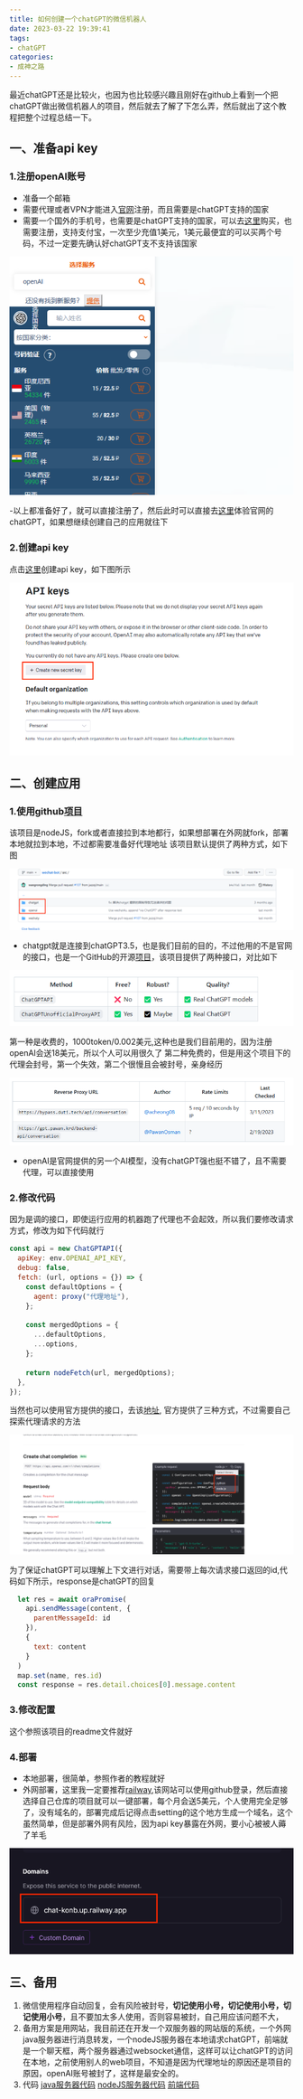 ```yaml
---
title: 如何创建一个chatGPT的微信机器人
date: 2023-03-22 19:39:41
tags:
- chatGPT
categories: 
- 成神之路
---
```

最近chatGPT还是比较火，也因为也比较感兴趣且刚好在github上看到一个把chatGPT做出微信机器人的项目，然后就去了解了下怎么弄，然后就出了这个教程把整个过程总结一下。

## 一、准备api key

### 1.注册openAI账号

- 准备一个邮箱
- 需要代理或者VPN才能进入[官网](https://platform.openai.com/)注册，而且需要是chatGPT支持的国家
- 需要一个国外的手机号，也需要是chatGPT支持的国家，可以去[这里](https://sms-activate.org/#)购买，也需要注册，支持支付宝，一次至少充值1美元，1美元最便宜的可以买两个号码，不过一定要先确认好chatGPT支不支持该国家

![](2.png)

-以上都准备好了，就可以直接注册了，然后此时可以直接去[这里](https://chat.openai.com/)体验官网的chatGPT，如果想继续创建自己的应用就往下
### 2.创建api key

点击[这里](https://platform.openai.com/account/api-keys)创建api key，如下图所示

![](1.png)

## 二、创建应用

### 1.使用github[项目](https://github.com/wangrongding/wechat-bot)

该项目是nodeJS，fork或者直接拉到本地都行，如果想部署在外网就fork，部署本地就拉到本地，不过都需要准备好代理地址
该项目默认提供了两种方式，如下图

![](3.png)

- chatgpt就是连接到chatGPT3.5，也是我们目前的目的，不过他用的不是官网的接口，也是一个GitHub的开源[项目](https://github.com/transitive-bullshit/chatgpt-api#update-december-11-2022)，该项目提供了两种接口，对比如下

![](4.png)

第一种是收费的，1000token/0.002美元,这种也是我们目前用的，因为注册openAI会送18美元，所以个人可以用很久了
第二种免费的，但是用这个项目下的代理会封号，第一个失效，第二个很慢且会被封号，亲身经历

![](5.png)

- openAI是官网提供的另一个AI模型，没有chatGPT强也挺不错了，且不需要代理，可以直接使用

### 2.修改代码

因为是调的接口，即使运行应用的机器跑了代理也不会起效，所以我们要修改请求方式，修改为如下代码就行

```js
const api = new ChatGPTAPI({
  apiKey: env.OPENAI_API_KEY,
  debug: false,
  fetch: (url, options = {}) => {
    const defaultOptions = {
      agent: proxy("代理地址"),
    };

    const mergedOptions = {
      ...defaultOptions,
      ...options,
    };

    return nodeFetch(url, mergedOptions);
  },
});

```
当然也可以使用官方提供的接口，去该[地址](), 官方提供了三种方式，不过需要自己探索代理请求的方法

![](6.png)

为了保证chatGPT可以理解上下文进行对话，需要带上每次请求接口返回的id,代码如下所示，response是chatGPT的回复

```js
  let res = await oraPromise(
    api.sendMessage(content, {
      parentMessageId: id
    }),
    {
      text: content
    }
  )
  map.set(name, res.id)
  const response = res.detail.choices[0].message.content
```

### 3.修改配置

这个参照该项目的readme文件就好

### 4.部署

- 本地部署，很简单，参照作者的教程就好
- 外网部署，这里我一定要推荐[railway](https://railway.app/),该网站可以使用github登录，然后直接选择自己仓库的项目就可以一键部署，每个月会送5美元，个人使用完全足够了，没有域名的，部署完成后记得点击setting的这个地方生成一个域名，这个虽然简单，但是部署外网有风险，因为api key暴露在外网，要小心被被人薅了羊毛

![](7.png)

## 三、备用

1. 微信使用程序自动回复，会有风险被封号，**切记使用小号，切记使用小号，切记使用小号**，且不要加太多人使用，否则容易被封，自己用应该问题不大，
2. 备用方案是用网站，我目前还在开发一个双服务器的网站版的系统，一个外网java服务器进行消息转发，一个nodeJS服务器在本地请求chatGPT，前端就是一个聊天框，两个服务器通过websocket通信，这样可以让chatGPT的访问在本地，之前使用别人的web项目，不知道是因为代理地址的原因还是项目的原因，openAI账号被封了，这样是最安全的。
3. 代码
[java服务器代码](https://github.com/konb-hui/chat)
[nodeJS服务器代码](https://github.com/konb-hui/chat-admin)
[前端代码](https://github.com/konb-hui/chat-vue)